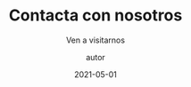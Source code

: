 ---
layout: _parrillas-collection.njk
permalink: /parrillas-collection/

title: Contacta con nosotros
subtitle: Ven a visitarnos
image: /assets/static/images/7.jpg
author: autor
date: 2021-05-01
tags: ["page"]
imageAlt: Contacta
descripcion: Contacta con Estructuras modulares.com
---